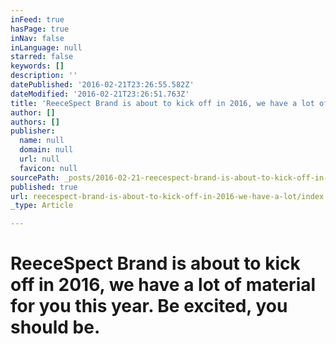 ```yaml
---
inFeed: true
hasPage: true
inNav: false
inLanguage: null
starred: false
keywords: []
description: ''
datePublished: '2016-02-21T23:26:55.582Z'
dateModified: '2016-02-21T23:26:51.763Z'
title: 'ReeceSpect Brand is about to kick off in 2016, we have a lot of material for you this year. Be excited, you should be.'
author: []
authors: []
publisher:
  name: null
  domain: null
  url: null
  favicon: null
sourcePath: _posts/2016-02-21-reecespect-brand-is-about-to-kick-off-in-2016-we-have-a-lot.md
published: true
url: reecespect-brand-is-about-to-kick-off-in-2016-we-have-a-lot/index.html
_type: Article

---
```

# ReeceSpect Brand is about to kick off in 2016, we have a lot of material for you this year. Be excited, you should be.